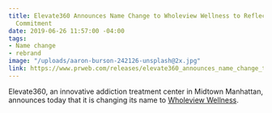 ```yaml
---
title: Elevate360 Announces Name Change to Wholeview Wellness to Reflect Broader Healthcare
  Commitment
date: 2019-06-26 11:57:00 -04:00
tags:
- Name change
- rebrand
image: "/uploads/aaron-burson-242126-unsplash@2x.jpg"
link: https://www.prweb.com/releases/elevate360_announces_name_change_to_wholeview_wellness_to_reflect_broader_healthcare_commitment/prweb16356899.htm
---
```


Elevate360, an innovative addiction treatment center in Midtown Manhattan, announces today that it is changing its name to [Wholeview Wellness](https://www.prweb.com/releases/elevate360_announces_name_change_to_wholeview_wellness_to_reflect_broader_healthcare_commitment/prweb16356899.htm).

